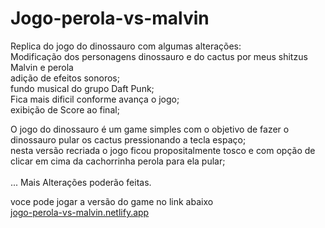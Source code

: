 # Jogo-perola-vs-malvin

Replica do jogo do dinossauro com algumas alterações:</br>
Modificação dos personagens dinossauro e do cactus por meus shitzus Malvin e perola</br>
adição de efeitos sonoros;</br>
fundo musical do grupo Daft Punk;</br>
Fica mais dificil conforme avança o jogo;</br>
exibição de Score ao final;</br>

O jogo do dinossauro é um game simples com o objetivo de fazer o dinossauro pular os cactus pressionando a tecla espaço;</br>
nesta versão recriada o jogo ficou propositalmente  tosco e com opção de clicar em cima da cachorrinha perola para ela pular;</br>
</br>
... Mais Alterações poderão feitas.<br>

voce pode jogar a versão do game no link abaixo</br>
<a href="jogo-perola-vs-malvin.netlify.app">jogo-perola-vs-malvin.netlify.app</a>

